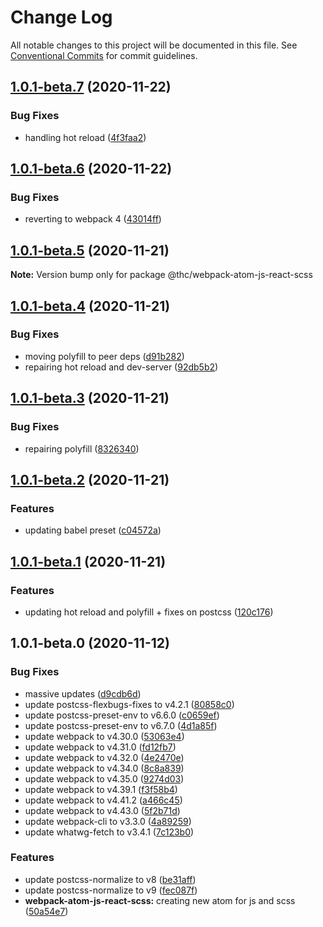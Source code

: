 # Change Log

All notable changes to this project will be documented in this file.
See [Conventional Commits](https://conventionalcommits.org) for commit guidelines.

## [1.0.1-beta.7](https://github.com/thc-tools/webpack-laboratory/compare/@thc/webpack-atom-js-react-scss@1.0.1-beta.6...@thc/webpack-atom-js-react-scss@1.0.1-beta.7) (2020-11-22)


### Bug Fixes

* handling hot reload ([4f3faa2](https://github.com/thc-tools/webpack-laboratory/commit/4f3faa2baa9e92dfcf2346d425e4a5d9c2add547))





## [1.0.1-beta.6](https://github.com/thc-tools/webpack-laboratory/compare/@thc/webpack-atom-js-react-scss@1.0.1-beta.5...@thc/webpack-atom-js-react-scss@1.0.1-beta.6) (2020-11-22)


### Bug Fixes

* reverting to webpack 4 ([43014ff](https://github.com/thc-tools/webpack-laboratory/commit/43014ff414974067a60abf7733fff2444f244dc5))





## [1.0.1-beta.5](https://github.com/thc-tools/webpack-laboratory/compare/@thc/webpack-atom-js-react-scss@1.0.1-beta.4...@thc/webpack-atom-js-react-scss@1.0.1-beta.5) (2020-11-21)

**Note:** Version bump only for package @thc/webpack-atom-js-react-scss





## [1.0.1-beta.4](https://github.com/thc-tools/webpack-laboratory/compare/@thc/webpack-atom-js-react-scss@1.0.1-beta.3...@thc/webpack-atom-js-react-scss@1.0.1-beta.4) (2020-11-21)


### Bug Fixes

* moving polyfill to peer deps ([d91b282](https://github.com/thc-tools/webpack-laboratory/commit/d91b282597958a66564606b8a832bceb63fda524))
* repairing hot reload and dev-server ([92db5b2](https://github.com/thc-tools/webpack-laboratory/commit/92db5b2b5d0626aa7e8b31fcad8a8f02318afa15))





## [1.0.1-beta.3](https://github.com/thc-tools/webpack-laboratory/compare/@thc/webpack-atom-js-react-scss@1.0.1-beta.2...@thc/webpack-atom-js-react-scss@1.0.1-beta.3) (2020-11-21)


### Bug Fixes

* repairing polyfill ([8326340](https://github.com/thc-tools/webpack-laboratory/commit/832634079067d1f2281e421ce642d37c4d795d09))





## [1.0.1-beta.2](https://github.com/thc-tools/webpack-laboratory/compare/@thc/webpack-atom-js-react-scss@1.0.1-beta.1...@thc/webpack-atom-js-react-scss@1.0.1-beta.2) (2020-11-21)


### Features

* updating babel preset ([c04572a](https://github.com/thc-tools/webpack-laboratory/commit/c04572a5af597ba14da21ff0a9edd3f0baf43bfa))





## [1.0.1-beta.1](https://github.com/thc-tools/webpack-laboratory/compare/@thc/webpack-atom-js-react-scss@1.0.1-beta.0...@thc/webpack-atom-js-react-scss@1.0.1-beta.1) (2020-11-21)


### Features

* updating hot reload and polyfill + fixes on postcss ([120c176](https://github.com/thc-tools/webpack-laboratory/commit/120c176d03d09cf49c78b224735411c85d1b0560))





## 1.0.1-beta.0 (2020-11-12)


### Bug Fixes

* massive updates ([d9cdb6d](https://github.com/thc-tools/webpack-laboratory/commit/d9cdb6de2947dca6e215f3d5150b44176117fdeb))
* update postcss-flexbugs-fixes to v4.2.1 ([80858c0](https://github.com/thc-tools/webpack-laboratory/commit/80858c0ca37e3b72334e0ea2541a897bc134bebd))
* update postcss-preset-env to v6.6.0 ([c0659ef](https://github.com/thc-tools/webpack-laboratory/commit/c0659ef4c09a47190b8b85f610689f7db53cafd4))
* update postcss-preset-env to v6.7.0 ([4d1a85f](https://github.com/thc-tools/webpack-laboratory/commit/4d1a85ff8b2ec2cf59af291e6ef6513b9e4ee986))
* update webpack to v4.30.0 ([53063e4](https://github.com/thc-tools/webpack-laboratory/commit/53063e480d65a6bbdb626beae0d2349d18b5bd12))
* update webpack to v4.31.0 ([fd12fb7](https://github.com/thc-tools/webpack-laboratory/commit/fd12fb7d7684fbf84dfe962aab06d4b710dd16e5))
* update webpack to v4.32.0 ([4e2470e](https://github.com/thc-tools/webpack-laboratory/commit/4e2470e95292f7bbb83ddc5fbf84f106eb323a45))
* update webpack to v4.34.0 ([8c8a839](https://github.com/thc-tools/webpack-laboratory/commit/8c8a83964a535d7548e4a4eeaf08c0e22c50b45b))
* update webpack to v4.35.0 ([9274d03](https://github.com/thc-tools/webpack-laboratory/commit/9274d03d50454e28165c2fce4eb07e79f4ceeb1f))
* update webpack to v4.39.1 ([f3f58b4](https://github.com/thc-tools/webpack-laboratory/commit/f3f58b4c2770947530711a1d5da1abc881ee0610))
* update webpack to v4.41.2 ([a466c45](https://github.com/thc-tools/webpack-laboratory/commit/a466c45f0a4b851eef68f4873eadda2e61949f5b))
* update webpack to v4.43.0 ([5f2b71d](https://github.com/thc-tools/webpack-laboratory/commit/5f2b71dd6382417d65b448bdc86e35ea9cc16da6))
* update webpack-cli to v3.3.0 ([4a89259](https://github.com/thc-tools/webpack-laboratory/commit/4a89259131a57ce2e9229c8147ae468da2a52167))
* update whatwg-fetch to v3.4.1 ([7c123b0](https://github.com/thc-tools/webpack-laboratory/commit/7c123b0f5be4492bf3561e0f4a8f81d02e86b55a))


### Features

* update postcss-normalize to v8 ([be31aff](https://github.com/thc-tools/webpack-laboratory/commit/be31afff644e4ece94c9f20d0923c63358b2927e))
* update postcss-normalize to v9 ([fec087f](https://github.com/thc-tools/webpack-laboratory/commit/fec087fa51fbd802ff09ef0b1302945e7f98ea4a))
* **webpack-atom-js-react-scss:** creating new atom for js and scss ([50a54e7](https://github.com/thc-tools/webpack-laboratory/commit/50a54e78ac15ece533bfe7908a188b588afac72d))

